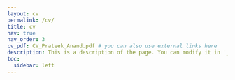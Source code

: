 ```yaml
---
layout: cv
permalink: /cv/
title: cv
nav: true
nav_order: 3
cv_pdf: CV_Prateek_Anand.pdf # you can also use external links here
description: This is a description of the page. You can modify it in '_pages/cv.md'. You can also change or remove the top pdf download button.
toc:
  sidebar: left
---
```

